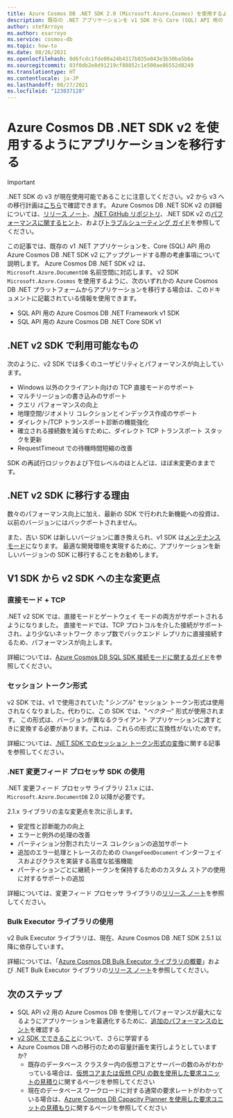 ```yaml
---
title: Azure Cosmos DB .NET SDK 2.0 (Microsoft.Azure.Cosmos) を使用するようにアプリケーションを移行する
description: 既存の .NET アプリケーションを v1 SDK から Core (SQL) API 用の .NET SDK v2 にアップグレードする方法について説明します。
author: stefArroyo
ms.author: esarroyo
ms.service: cosmos-db
ms.topic: how-to
ms.date: 08/26/2021
ms.openlocfilehash: 0d6fcdc1fde00a24b4317b035e043e3b30ba5b6e
ms.sourcegitcommit: 03f0db2e8d91219cf88852c1e500ae86552d8249
ms.translationtype: HT
ms.contentlocale: ja-JP
ms.lasthandoff: 08/27/2021
ms.locfileid: "123037128"
---
```

# <a name="migrate-your-application-to-use-the-azure-cosmos-db-net-sdk-v2"></a>Azure Cosmos DB .NET SDK v2 を使用するようにアプリケーションを移行する

> [!IMPORTANT]
> .NET SDK の v3 が現在使用可能であることに注意してください。v2 から v3 への移行計画は[こちら](migrate-dotnet-v3.md)で確認できます。 Azure Cosmos DB .NET SDK v2 の詳細については、[リリース ノート](sql-api-sdk-dotnet.md)、[.NET GitHub リポジトリ](https://github.com/Azure/azure-cosmos-dotnet-v2)、.NET SDK v2 の[パフォーマンスに関するヒント](performance-tips.md)、および[トラブルシューティング ガイド](troubleshoot-dot-net-sdk.md)を参照してください。
>

この記事では、既存の v1 .NET アプリケーションを、Core (SQL) API 用の Azure Cosmos DB .NET SDK v2 にアップグレードする際の考慮事項について説明します。 Azure Cosmos DB .NET SDK v2 は、`Microsoft.Azure.DocumentDB` 名前空間に対応します。 v2 SDK `Microsoft.Azure.Cosmos` を使用するように、次のいずれかの Azure Cosmos DB .NET プラットフォームからアプリケーションを移行する場合は、このドキュメントに記載されている情報を使用できます。

* SQL API 用の Azure Cosmos DB .NET Framework v1 SDK
* SQL API 用の Azure Cosmos DB .NET Core SDK v1

## <a name="whats-available-in-the-net-v2-sdk"></a>.NET v2 SDK で利用可能なもの

次のように、v2 SDK では多くのユーザビリティとパフォーマンスが向上しています。

* Windows 以外のクライアント向けの TCP 直接モードのサポート
* マルチリージョンの書き込みのサポート
* クエリ パフォーマンスの向上
* 地理空間/ジオメトリ コレクションとインデックス作成のサポート
* ダイレクト/TCP トランスポート診断の機能強化
* 確立される接続数を減らすために、ダイレクト TCP トランスポート スタックを更新
* RequestTimeout での待機時間短縮の改善

SDK の再試行ロジックおよび下位レベルのほとんどは、ほぼ未変更のままです。

## <a name="why-migrate-to-the-net-v2-sdk"></a>.NET v2 SDK に移行する理由

数々のパフォーマンス向上に加え、最新の SDK で行われた新機能への投資は、以前のバージョンにはバックポートされません。

また、古い SDK は新しいバージョンに置き換えられ、v1 SDK は[メンテナンス モード](sql-api-sdk-dotnet.md)になります。 最適な開発環境を実現するために、アプリケーションを新しいバージョンの SDK に移行することをお勧めします。

## <a name="major-changes-from-v1-sdk-to-v2-sdk"></a>V1 SDK から v2 SDK への主な変更点

### <a name="direct-mode--tcp"></a>直接モード + TCP

.NET v2 SDK では、直接モードとゲートウェイ モードの両方がサポートされるようになりました。 直接モードでは、TCP プロトコルを介した接続がサポートされ、より少ないネットワーク ホップ数でバックエンド レプリカに直接接続するため、パフォーマンスが向上します。

詳細については、[Azure Cosmos DB SQL SDK 接続モードに関するガイド](sql-sdk-connection-modes.md)を参照してください。

### <a name="session-token-formatting"></a>セッション トークン形式

v2 SDK では、v1 で使用されていた "*シンプル*" セッション トークン形式は使用されなくなりました。代わりに、この SDK では、"*ベクター*" 形式が使用されます。 この形式は、バージョンが異なるクライアント アプリケーションに渡すときに変換する必要があります。これは、これらの形式に互換性がないためです。

詳細については、[.NET SDK でのセッション トークン形式の変換](how-to-convert-session-token.md)に関する記事を参照してください。

### <a name="using-the-net-change-feed-processor-sdk"></a>.NET 変更フィード プロセッサ SDK の使用

.NET 変更フィード プロセッサ ライブラリ 2.1.x には、`Microsoft.Azure.DocumentDB` 2.0 以降が必要です。

2\.1.x ライブラリの主な変更点を次に示します。

* 安定性と診断能力の向上
* エラーと例外の処理の改善
* パーティション分割されたリース コレクションの追加サポート
* 追加のエラー処理とトレースのための `ChangeFeedDocument` インターフェイスおよびクラスを実装する高度な拡張機能
* パーティションごとに継続トークンを保持するためのカスタム ストアの使用に対するサポートの追加

詳細については、変更フィード プロセッサ ライブラリの[リリース ノート](sql-api-sdk-dotnet-changefeed.md)を参照してください。

### <a name="using-the-bulk-executor-library"></a>Bulk Executor ライブラリの使用

v2 Bulk Executor ライブラリは、現在、Azure Cosmos DB .NET SDK 2.5.1 以降に依存しています。

詳細については、「[Azure Cosmos DB Bulk Executor ライブラリの概要](bulk-executor-overview.md)」および .NET Bulk Executor ライブラリの[リリース ノート](sql-api-sdk-bulk-executor-dot-net.md)を参照してください。

## <a name="next-steps"></a>次のステップ

* SQL API v2 用の Azure Cosmos DB を使用してパフォーマンスが最大になるようにアプリケーションを最適化するために、[追加のパフォーマンスのヒント](sql-api-get-started.md)を確認する
* [v2 SDK でできること](sql-api-dotnet-samples.md)について、さらに学習する
* Azure Cosmos DB への移行のための容量計画を実行しようとしていますか?
    * 既存のデータベース クラスター内の仮想コアとサーバーの数のみがわかっている場合は、[仮想コアまたは仮想 CPU の数を使用した要求ユニットの見積り](convert-vcore-to-request-unit.md)に関するページを参照してください 
    * 現在のデータベース ワークロードに対する通常の要求レートがわかっている場合は、[Azure Cosmos DB Capacity Planner を使用した要求ユニットの見積もり](estimate-ru-with-capacity-planner.md)に関するページを参照してください